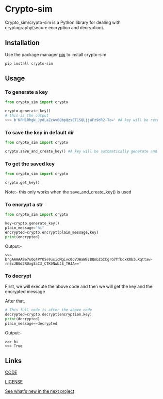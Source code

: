 # Crypto-sim

Crypto_sim/crypto-sim is a Python library for dealing with cryptography(secure encryption and decryption).

## Installation

Use the package manager [pip](https://pip.pypa.io/en/stable/) to install crypto-sim.

```
pip install crypto-sim
```

## Usage

### To generate a key
```python
from crypto_sim import crypto

crypto.generate_key()
# this is the output
>>> b'KFH1RhgN_JydLaZzAv6QbpQzsET1SQLjjaFz9dR2-To=' #A key will be returned
```
### To save the key in default dir
```python
from crypto_sim import crypto

crypto.save_and_create_key() #A key will be automatically generate and saved
```
### To get the saved key
```python
from crypto_sim import crypto

crypto.get_key()
```
Note:- this only works when the save_and_create_key() is used

### To encrypt a str
```python
from crypto_sim import crypto

key=crypto.generate_key()
plain_message="hi"
encrypted=crypto.encrypt(plain_message,key)
print(encrypted)
```
Output:-
```shell script
>>> b'gAAAAABe7uOq4PYOSe9usicMgivc0oVJWaWBzBQmbZbICgrG7TfbdxK8bIuXqttaw-rnScJBGd2RUxgSaC3_CTK0NwbJS_THJA=='
```
### To decrypt
First, we will execute the above code and then we will get the key and the encrypted message

After that,
```python
# This full code is after the above code
decrypted=crypto.decrypt(encryption,key)
print(decrypted)
plain_message==decrypted
```
Output:-
```shell script
>>> hi
>>> True
```

## Links
[CODE](https://github.com/chetan0402/crypto-sim/)

[LICENSE](https://github.com/chetan0402/crypto-sim/blob/master/LICENSE.txt)

[See what's new in the next project](https://github.com/chetan0402/crypto-sim/blob/master/new.txt)